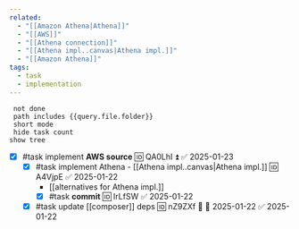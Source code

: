 ```yaml
---
related:
  - "[[Amazon Athena|Athena]]"
  - "[[AWS]]"
  - "[[Athena connection]]"
  - "[[Athena impl..canvas|Athena impl.]]"
  - "[[Amazon Athena]]"
tags:
  - task
  - implementation
---
```

```tasks
 not done
 path includes {{query.file.folder}}
 short mode
 hide task count
show tree 
```
- [x] #task implement **AWS source** 🆔 QA0LhI ⏫ ✅ 2025-01-23
	- [x] #task implement Athena - [[Athena impl..canvas|Athena impl.]] 🆔 A4VjpE ✅ 2025-01-22
		- [[alternatives for Athena impl.]]
		- [x] #task **commit** 🆔 IrLfSW ✅ 2025-01-22
	- [x] #task update [[composer]] deps 🆔 nZ9ZXf 🔼 📅 2025-01-22 ✅ 2025-01-22
